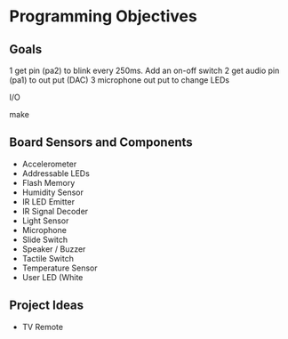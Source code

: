 # Programming Objectives

## Goals
1 get pin (pa2) to blink every 250ms. Add an on-off switch
2 get audio pin (pa1) to out put (DAC)
3 microphone out put to change LEDs

I/O

make

## Board Sensors and Components

- Accelerometer
- Addressable LEDs
- Flash Memory
- Humidity Sensor
- IR LED Emitter
- IR Signal Decoder
- Light Sensor
- Microphone
- Slide Switch
- Speaker / Buzzer
- Tactile Switch
- Temperature Sensor
- User LED (White

## Project Ideas

- TV Remote
